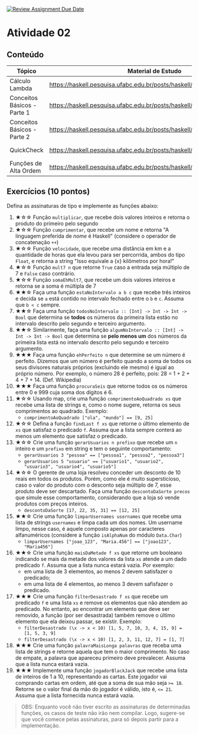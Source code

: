 [![Review Assignment Due Date](https://classroom.github.com/assets/deadline-readme-button-24ddc0f5d75046c5622901739e7c5dd533143b0c8e959d652212380cedb1ea36.svg)](https://classroom.github.com/a/LdJ1Csq2)
# Atividade 02

## Conteúdo

| Tópico                    | Material de Estudo                                                       | Playlist                                                                 |
| ------------------------- | ------------------------------------------------------------------------ | ------------------------------------------------------------------------ |
Cálculo Lambda|https://haskell.pesquisa.ufabc.edu.br/posts/haskell/02.lambda.html|https://www.youtube.com/playlist?list=PLYItvall0TqKPbnSblJ_fxNIFRgEoI-7_
Conceitos Básicos - Parte 1|https://haskell.pesquisa.ufabc.edu.br/posts/haskell/03.haskell.basico.1.html|https://www.youtube.com/playlist?list=PLYItvall0TqLlCPN9vbDIc8FAKhG-RfbM
Conceitos Básicos - Parte 2 | https://haskell.pesquisa.ufabc.edu.br/posts/haskell/04.haskell.basico.2.html | https://www.youtube.com/playlist?list=PLYItvall0TqLlCPN9vbDIc8FAKhG-RfbM
QuickCheck|https://haskell.pesquisa.ufabc.edu.br/posts/haskell/05.quickcheck.html|https://www.youtube.com/playlist?list=PLYItvall0TqJ25sVTLcMhxsE0Hci58mpQ
Funções de Alta Ordem|https://haskell.pesquisa.ufabc.edu.br/posts/haskell/06.higher.order.html|https://www.youtube.com/playlist?list=PLYItvall0TqLBLt6oXFVBaloU7-xZsV-v



## Exercícios (10 pontos)

Defina as assinaturas de tipo e implemente as funções abaixo:


1. ★☆☆ Função `multiplicar`, que recebe dois valores inteiros e retorna o produto do primeiro pelo segundo
2. ★☆☆ Função `cumprimentar`, que recebe um nome e retorna "A linguagem preferida de _nome_ é Haskell" (considere o operador de concatenação `++`)
3. ★☆☆ Função `velocidade`, que recebe uma distância em km e a quantidade de horas que ela levou para ser percorrida, ambos do tipo `Float`, e retorna a string "Isso equivale a {x} kilômetros por hora!"
4. ★☆☆ Função `mult7 n` que retorne `True` caso a entrada seja múltiplo de 7 e `False` caso contrário.
5. ★☆☆ Função `somaEhMult7`, que recebe um dois valores inteiros e retorna se a soma é múltipla de 7
6. ★★☆ Faça uma função `estaNoIntervalo a b c` que recebe três inteiros e decida se `a` está contido no intervalo fechado entre o `b` e `c`. Assuma que `b < c` sempre.
7. ★★☆ Faça uma função `todosNoIntervalo :: [Int] -> Int -> Int -> Bool` que determina se **todos** os números da primeira lista estão no intervalo descrito pelo segundo e terceiro argumento.
8. ★★☆ Similarmente, faça uma função `algumNoIntervalo :: [Int] -> Int -> Int -> Bool` que determina se **pelo menos um** dos números da primeira lista está no intervalo descrito pelo segundo e terceiro argumento.
9. ★★★ Faça uma função `ehPerfeito n` que determine se um número é perfeito. Dizemos que um número é perfeito quando a soma de todos os seus divisores naturais próprios (excluindo ele mesmo) é igual ao próprio número. Por exemplo, o número 28 é perfeito, pois: 28 = 1 + 2 + 4 + 7 + 14. (Def. Wikipedia)
10. ★★★ Faça uma função `procuraSeis` que retorne todos os os números entre 0 e 999 cuja soma dos dígitos é 6.
11. ★☆☆ Usando map, crie uma função `comprimentoAoQuadrado xs` que recebe uma lista de strings e, como o nome sugere, retorna os seus comprimentos ao quadrado. Exemplo:
    - `comprimentoAoQuadrado ["ola", "mundo"] == [9, 25]`
12. ★☆☆ Defina a função `findLast f xs` que retorne o último elemento de `xs` que satisfaz o predicado `f`. Assuma que a lista sempre conterá ao menos um elemento que satisfaz o predicado.
13. ★☆☆ Crie uma função `gerarUsuarios n prefixo` que recebe um `n` inteiro e um `prefixo` em string e tem o seguinte comportamento:
    - `gerarUsuarios 3 "pessoa" == ["pessoa1", "pessoa2", "pessoa3"]`
    - `gerarUsuarios 5 "usuario" == ["usuario1", "usuario2", "usuario3", "usuario4", "usuario5"]`
14. ★☆☆ O gerente de uma loja resolveu conceder um desconto de 10 reais em todos os produtos. Porém, como ele é muito supersticioso, caso o valor do produto com o desconto seja múltiplo de 7, esse produto deve ser descartado. Faça uma função `descontoDaSorte precos` que simule esse comportamento, considerando que a loja só vende produtos com preços inteiros.
    - `descontoDaSorte [17, 22, 35, 31] == [12, 25]`
15. ★★☆ Crie uma função `limparUsernames usernames` que recebe uma lista de strings `usernames` e limpa cada um dos nomes. Um username limpo, nesse caso, é aquele composto apenas por caracteres alfanuméricos (considere a função `isAlphaNum` do módulo `Data.Char`)
    - `limparUsernames ["joao_123", "Maria.456"] == ["joao123", "Maria456"]`
16. ★★☆ Crie uma função `maisDaMetade f xs` que retorne um booleano indicando se mais da metade dos valores da lista `xs` atende a um dado predicado `f`. Assuma que a lista nunca estará vazia. Por exemplo:
    - em uma lista de 3 elementos, ao menos 2 devem satisfazer o predicado;
    - em uma lista de 4 elementos, ao menos 3 devem safisfazer o predicado.
17. ★★★ Crie uma função `filterDesastrado f xs` que recebe um predicado `f` e uma lista `xs` e remove os elementos que não atendem ao predicado. No entanto, ao encontrar um elemento que deve ser removido, a função (por ser desastrada) também remove o último elemento que ela deixou passar, se existir. Exemplo:
    - `filterDesastrado (\x -> x < 10) [1, 5, 7, 10, 3, 4, 15, 9] = [1, 5, 3, 9]`
    - `filterDesastrado (\x -> x < 10) [1, 2, 3, 11, 12, 7] = [1, 7]`
18. ★★★ Crie uma função `palavraMaisLonga palavras` que receba uma lista de strings e retorne aquela que tem o maior comprimento. No caso de empate, a palavra que apareceu primeiro deve prevalecer. Assuma que a lista nunca estará vazia.
19. ★★★ Implemente uma função `jogadorBlackJack` que recebe uma lista de inteiros de 1 a 10, representando as cartas. Este jogador vai comprando cartas em ordem, até que a soma de sua mão seja `>= 18`. Retorne se o valor final da mão do jogador é válido, isto é, `<= 21`. Assuma que a lista fornecida nunca estará vazia.





> OBS: Enquanto você não tiver escrito as assinaturas de determinadas funções, os casos de teste não irão nem compilar. Logo, sugere-se que você comece pelas assinaturas, para só depois partir para a implementação.
